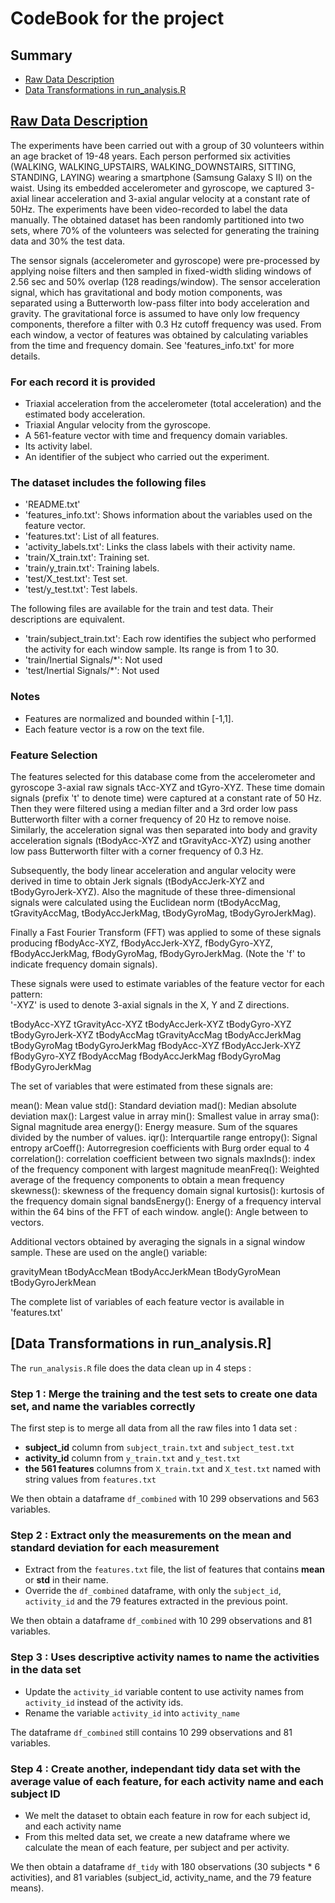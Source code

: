 # CodeBook for the project 

## Summary 
- [Raw Data Description](#raw-data-description)
- [Data Transformations in run_analysis.R](#data-transformations-in-run_analysisr)

## [Raw Data Description](#raw-data-description)

The experiments have been carried out with a group of 30 volunteers within an age bracket of 19-48 years. Each person performed six activities (WALKING, WALKING_UPSTAIRS, WALKING_DOWNSTAIRS, SITTING, STANDING, LAYING) wearing a smartphone (Samsung Galaxy S II) on the waist. Using its embedded accelerometer and gyroscope, we captured 3-axial linear acceleration and 3-axial angular velocity at a constant rate of 50Hz. The experiments have been video-recorded to label the data manually. The obtained dataset has been randomly partitioned into two sets, where 70% of the volunteers was selected for generating the training data and 30% the test data. 

The sensor signals (accelerometer and gyroscope) were pre-processed by applying noise filters and then sampled in fixed-width sliding windows of 2.56 sec and 50% overlap (128 readings/window). The sensor acceleration signal, which has gravitational and body motion components, was separated using a Butterworth low-pass filter into body acceleration and gravity. The gravitational force is assumed to have only low frequency components, therefore a filter with 0.3 Hz cutoff frequency was used. From each window, a vector of features was obtained by calculating variables from the time and frequency domain. See 'features_info.txt' for more details. 

### For each record it is provided

- Triaxial acceleration from the accelerometer (total acceleration) and the estimated body acceleration.
- Triaxial Angular velocity from the gyroscope. 
- A 561-feature vector with time and frequency domain variables. 
- Its activity label. 
- An identifier of the subject who carried out the experiment.

### The dataset includes the following files

- 'README.txt'
- 'features_info.txt': Shows information about the variables used on the feature vector.
- 'features.txt': List of all features.
- 'activity_labels.txt': Links the class labels with their activity name.
- 'train/X_train.txt': Training set.
- 'train/y_train.txt': Training labels.
- 'test/X_test.txt': Test set.
- 'test/y_test.txt': Test labels.

The following files are available for the train and test data. Their descriptions are equivalent. 
- 'train/subject_train.txt': Each row identifies the subject who performed the activity for each window sample. Its range is from 1 to 30. 
- 'train/Inertial Signals/*': Not used
- 'test/Inertial Signals/*': Not used 

### Notes 
- Features are normalized and bounded within [-1,1].
- Each feature vector is a row on the text file.

### Feature Selection 

The features selected for this database come from the accelerometer and gyroscope 3-axial raw signals tAcc-XYZ and tGyro-XYZ. These time domain signals (prefix 't' to denote time) were captured at a constant rate of 50 Hz. Then they were filtered using a median filter and a 3rd order low pass Butterworth filter with a corner frequency of 20 Hz to remove noise. Similarly, the acceleration signal was then separated into body and gravity acceleration signals (tBodyAcc-XYZ and tGravityAcc-XYZ) using another low pass Butterworth filter with a corner frequency of 0.3 Hz. 

Subsequently, the body linear acceleration and angular velocity were derived in time to obtain Jerk signals (tBodyAccJerk-XYZ and tBodyGyroJerk-XYZ). Also the magnitude of these three-dimensional signals were calculated using the Euclidean norm (tBodyAccMag, tGravityAccMag, tBodyAccJerkMag, tBodyGyroMag, tBodyGyroJerkMag). 

Finally a Fast Fourier Transform (FFT) was applied to some of these signals producing fBodyAcc-XYZ, fBodyAccJerk-XYZ, fBodyGyro-XYZ, fBodyAccJerkMag, fBodyGyroMag, fBodyGyroJerkMag. (Note the 'f' to indicate frequency domain signals). 

These signals were used to estimate variables of the feature vector for each pattern:  
'-XYZ' is used to denote 3-axial signals in the X, Y and Z directions.

tBodyAcc-XYZ
tGravityAcc-XYZ
tBodyAccJerk-XYZ
tBodyGyro-XYZ
tBodyGyroJerk-XYZ
tBodyAccMag
tGravityAccMag
tBodyAccJerkMag
tBodyGyroMag
tBodyGyroJerkMag
fBodyAcc-XYZ
fBodyAccJerk-XYZ
fBodyGyro-XYZ
fBodyAccMag
fBodyAccJerkMag
fBodyGyroMag
fBodyGyroJerkMag

The set of variables that were estimated from these signals are: 

mean(): Mean value
std(): Standard deviation
mad(): Median absolute deviation 
max(): Largest value in array
min(): Smallest value in array
sma(): Signal magnitude area
energy(): Energy measure. Sum of the squares divided by the number of values. 
iqr(): Interquartile range 
entropy(): Signal entropy
arCoeff(): Autorregresion coefficients with Burg order equal to 4
correlation(): correlation coefficient between two signals
maxInds(): index of the frequency component with largest magnitude
meanFreq(): Weighted average of the frequency components to obtain a mean frequency
skewness(): skewness of the frequency domain signal 
kurtosis(): kurtosis of the frequency domain signal 
bandsEnergy(): Energy of a frequency interval within the 64 bins of the FFT of each window.
angle(): Angle between to vectors.

Additional vectors obtained by averaging the signals in a signal window sample. These are used on the angle() variable:

gravityMean
tBodyAccMean
tBodyAccJerkMean
tBodyGyroMean
tBodyGyroJerkMean

The complete list of variables of each feature vector is available in 'features.txt'



## [Data Transformations in run_analysis.R]

The `run_analysis.R` file does the data clean up in 4 steps : 

### Step 1 : Merge the training and the test sets to create one data set, and name the variables correctly 

The first step is to merge all data from all the raw files into 1 data set : 
- **subject_id** column from `subject_train.txt` and `subject_test.txt` 
- **activity_id** column from `y_train.txt` and `y_test.txt` 
- **the 561 features** columns from `X_train.txt` and `X_test.txt` named with string values from `features.txt`

We then obtain a dataframe `df_combined` with 10 299 observations and 563 variables. 


### Step 2 : Extract only the measurements on the mean and standard deviation for each measurement 

- Extract from the `features.txt` file, the list of features that contains **mean** or **std** in their name. 
- Override the `df_combined` dataframe, with only the `subject_id`, `activity_id` and the 79 features extracted in the previous point. 

We then obtain a dataframe `df_combined` with 10 299 observations and 81 variables. 


### Step 3 : Uses descriptive activity names to name the activities in the data set 

- Update the `activity_id` variable content to use activity names from `activity_id` instead of the activity ids. 
- Rename the variable `activity_id` into `activity_name` 

The dataframe `df_combined` still contains 10 299 observations and 81 variables. 

### Step 4 : Create another, independant tidy data set with the average value of each feature, for each activity name and each subject ID 

- We melt the dataset to obtain each feature in row for each subject id, and each activity name 
- From this melted data set, we create a new dataframe where we calculate the mean of each feature, per subject and per activity. 

We then obtain a dataframe `df_tidy` with 180 observations (30 subjects * 6 activities), and 81 variables (subject_id, activity_name, and the 79 feature means). 
